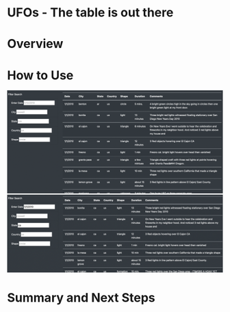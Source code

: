 # UFOs - The table is out there

# Overview



# How to Use

![Unfiltered Table](/Static/Images/table_unfiltered.png)
![Filtered Table](/Static/Images/table_filtered.png)



# Summary and Next Steps
 
